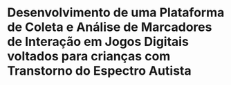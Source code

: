 # Desenvolvimento de uma Plataforma de Coleta e Análise de Marcadores de Interação em Jogos Digitais voltados para crianças com Transtorno do Espectro Autista 
